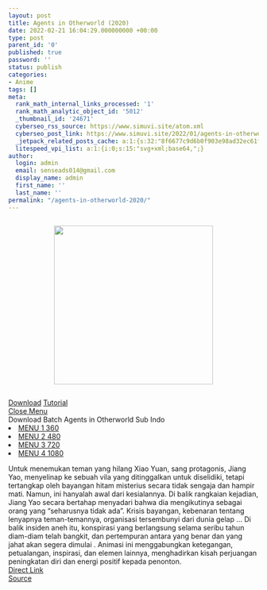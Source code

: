 ```yaml
---
layout: post
title: Agents in Otherworld (2020)
date: 2022-02-21 16:04:29.000000000 +00:00
type: post
parent_id: '0'
published: true
password: ''
status: publish
categories:
- Anime
tags: []
meta:
  rank_math_internal_links_processed: '1'
  rank_math_analytic_object_id: '5012'
  _thumbnail_id: '24671'
  cyberseo_rss_source: https://www.simuvi.site/atom.xml
  cyberseo_post_link: https://www.simuvi.site/2022/01/agents-in-otherworld-2020.html
  _jetpack_related_posts_cache: a:1:{s:32:"8f6677c9d6b0f903e98ad32ec61f8deb";a:2:{s:7:"expires";i:1658317442;s:7:"payload";a:3:{i:0;a:1:{s:2:"id";i:24612;}i:1;a:1:{s:2:"id";i:24606;}i:2;a:1:{s:2:"id";i:24662;}}}}
  litespeed_vpi_list: a:1:{i:0;s:15:"svg+xml;base64,";}
author:
  login: admin
  email: senseads014@gmail.com
  display_name: admin
  first_name: ''
  last_name: ''
permalink: "/agents-in-otherworld-2020/"
---
```

<div class="separator" style="clear: both;"><a href="https://i.imgur.com/O64af7k.jpg" style="display: block; padding: 1em 0; text-align: center; "><img alt="" border="0" height="320" data-original-height="315" data-original-width="225" src="{{ site.baseurl }}/assets/2022/02/O64af7k.jpg" /></a></div>
<p> <!--[ DOWNLOAD MENU ]-->
<div class="dndpop"><a class="dnlds" href="#dndcloud"><i class="fa fa-download"></i> Download</a> <a class="tutor" href="/p/tutorial.html" target="_blank" rel="noopener"><i class="fa fa-info-circle"></i> Tutorial</a></div>
<div id="dndcloud" class="dndwin"><a href="#" class="dndclose" title="Close">Close Menu</a><br /> <span>Download Batch Agents in Otherworld Sub Indo</span>
<li><a href="https://cararegistrasi.com/Ui9NJvR" target="_blank" rel="noopener"><i class="fa fa-atom"></i> MENU 1 360</a></li>
<li><a href="https://cararegistrasi.com/tZ8LgncfV" target="_blank" rel="noopener"><i class="fa fa-atom"></i> MENU 2 480</a></li>
<li><a href="https://cararegistrasi.com/NA1JI" target="_blank" rel="noopener"><i class="fa fa-atom"></i> MENU 3 720</a></li>
<li><a href="https://cararegistrasi.com/2Ve1Pvz" target="_blank" rel="noopener"><i class="fa fa-atom"></i> MENU 4 1080</a></li>
</div>
<p> <!--[ INFO MENU ]-->
<div class="inposts"> <span>Untuk menemukan teman yang hilang Xiao Yuan, sang protagonis, Jiang Yao, menyelinap ke sebuah vila yang ditinggalkan untuk diselidiki, tetapi tertangkap oleh bayangan hitam misterius secara tidak sengaja dan hampir mati. Namun, ini hanyalah awal dari kesialannya. Di balik rangkaian kejadian, Jiang Yao secara bertahap menyadari bahwa dia mengikutinya sebagai orang yang “seharusnya tidak ada”. Krisis bayangan, kebenaran tentang lenyapnya teman-temannya, organisasi tersembunyi dari dunia gelap … Di balik insiden aneh itu, konspirasi yang berlangsung selama seribu tahun diam-diam telah bangkit, dan pertempuran antara yang benar dan yang jahat akan segera dimulai . Animasi ini menggabungkan ketegangan, petualangan, inspirasi, dan elemen lainnya, menghadirkan kisah perjuangan peningkatan diri dan energi positif kepada penonton.</span></div>
<link rel="stylesheet" href="https://cdnjs.cloudflare.com/ajax/libs/font-awesome/4.7.0/css/font-awesome.min.css" />
<div class="divbtn"> <a href="https://handymansurrender.com/fihup8buzv?key=94550f7ce39444073321dde3b8782f97" class="btn"><i class="fa fa-download"></i> Direct Link</a> <br /><a href="https://www.simuvi.site/2022/01/agents-in-otherworld-2020.html">Source</a> </div>
